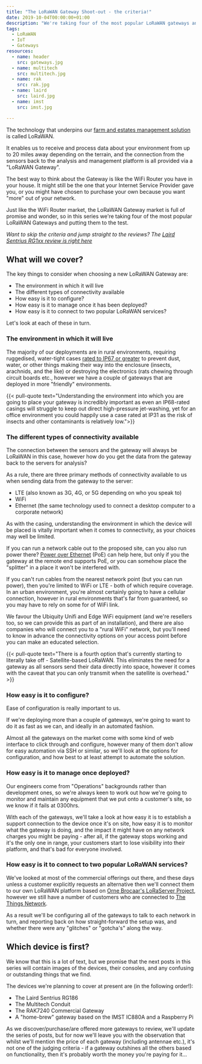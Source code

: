 ```yaml
--- 
title: "The LoRaWAN Gateway Shoot-out - the criteria!"
date: 2019-10-04T00:00:00+01:00 
description: "We're taking four of the most popular LoRaWAN gateways and comparing them side by side - here's the criteria..."
tags:
  - LoRaWAN 
  - IoT
  - Gateways
resources:
  - name: header
    src: gateways.jpg
  - name: multitech
    src: multitech.jpg
  - name: rak
    src: rak.jpg
  - name: laird
    src: laird.jpg
  - name: imst
    src: imst.jpg

---
```

The technology that underpins our [farm and estates management solution](https://www.mockingbirdconsulting.co.uk/) is called LoRaWAN.

It enables us to receive and process data about your environment from up to 20 miles away depending on the terrain, and the connection from the sensors back to the analysis and management platform is all provided via a "LoRaWAN Gateway".

The best way to think about the Gateway is like the WiFi Router you have in your house. It might still be the one that your Internet Service Provider gave you, or you might have chosen to purchase your own because you want "more" out of your network.

Just like the WiFi Router market, the LoRaWAN Gateway market is full of promise and wonder, so in this series we're taking four of the most popular LoRaWAN Gateways and putting them to the test.

*Want to skip the criteria and jump straight to the reviews? The [Laird Sentrius RG1xx review is right here](/blog/2019-10-07-lorawan-gateway-shootout-laird-rg186/)*

## What will we cover?

The key things to consider when choosing a new LoRaWAN Gateway are:

   * The environment in which it will live
   * The different types of connectivity available
   * How easy is it to configure?
   * How easy is it to manage once it has been deployed?
   * How easy is it to connect to two popular LoRaWAN services?

Let's look at each of these in turn.

### The environment in which it will live

The majority of our deployments are in rural environments, requiring ruggedised, water-tight cases [rated to IP67 or greater](https://uk.rs-online.com/web/generalDisplay.html?id=ideas-and-advice/ip-ratings) to prevent dust, water, or other things making their way into the enclosure (insects, arachnids, and the like) or destroying the electronics (rats chewing through circuit boards etc., however we have a couple of gateways that are deployed in more "friendly" environments.

{{< pull-quote text="Understanding the environment into which you are going to place your gateway is incredibly important as even an IP68-rated casings will struggle to keep out direct high-pressure jet-washing, yet for an office environment you could happily use a case rated at IP31 as the risk of insects and other contaminants is relatively low.">}}

### The different types of connectivity available

The connection between the sensors and the gateway will always be LoRaWAN in this case, however how do you get the data from the gateway back to the servers for analysis?

As a rule, there are three primary methods of connectivity available to us when sending data from the gateway to the server:

   * LTE (also known as 3G, 4G, or 5G depending on who you speak to)
   * WiFi
   * Ethernet (the same technology used to connect a desktop computer to a corporate network)

As with the casing, understanding the environment in which the device will be placed is vitally important when it comes to connectivity, as your choices may well be limited.

If you can run a network cable out to the proposed site, can you also run power there? [Power over Ethernet](https://en.wikipedia.org/wiki/Power_over_Ethernet) (PoE) can help here, but only if you the gateway at the remote end supports PoE, or you can somehow place the "splitter" in a place it won't be interfered with.

If you can't run cables from the nearest network point (but you can run power), then you're limited to WiFi or LTE - both of which require coverage.  In an urban environment, you're almost certainly going to have a cellular connection, however in rural environments that's far from guaranteed, so you may have to rely on some for of WiFi link.

We favour the Ubiquity Unifi and Edge WiFi equipment (and we're resellers too, so we can provide this as part of an installation), and there are also companies who will connect you to a "rural WiFi" network, but you'll need to know in advance the connectivity options on your access point before you can make an educated selection.

{{< pull-quote text="There is a fourth option that's currently starting to literally take off - Satellite-based LoRaWAN.  This eliminates the need for a gateway as all sensors send their data directly into space, however it comes with the caveat that you can only transmit when the satellite is overhead." >}}

### How easy is it to configure?

Ease of configuration is really important to us.

If we're deploying more than a couple of gateways, we're going to want to do it as fast as we can, and ideally in an automated fashion.

Almost all the gateways on the market come with some kind of web interface to click through and configure, however many of them don't allow for easy automation via SSH or similar, so we'll look at the options for configuration, and how best to at least attempt to automate the solution.

### How easy is it to manage once deployed?

Our engineers come from "Operations" backgrounds rather than development ones, so we're always keen to work out how we're going to monitor and maintain any equipment that we put onto a customer's site, so we know if it fails at 0300hrs.

With each of the gateways, we'll take a look at how easy it is to establish a support connection to the device once it's on site, how easy it is to monitor what the gateway is doing, and the impact it might have on any network charges you might be paying - after all, if the gateway stops working and it's the only one in range, your customers start to lose visibility into their platform, and that's bad for everyone involved.

### How easy is it to connect to two popular LoRaWAN services?

We've looked at most of the commercial offerings out there, and these days unless a customer explicitly requests an alternative then we'll connect them to our own LoRaWAN platform based on [Orne Brocaar's LoRaServer Project](https://www.loraserver.io/), however we still have a number of customers who are connected to [The Things Network](https://www.thethingsnetwork.org/).

As a result we'll be configuring all of the gateways to talk to each network in turn, and reporting back on how straight-forward the setup was, and whether there were any "glitches" or "gotcha's" along the way.

## Which device is first?

We know that this is a lot of text, but we promise that the next posts in this series will contain images of the devices, their consoles, and any confusing or outstanding things that we find.

The devices we're planning to cover at present are (in the following order!):

   * The Laird Sentrius RG186
   * The Multitech Conduit
   * The RAK7240 Commercial Gateway
   * A "home-brew" gateway based on the IMST IC880A and a Raspberry Pi
   
As we discover/purchase/are offered more gateways to review, we'll update the series of posts, but for now we'll leave you with the observation that whilst we'll mention the price of each gateway (including antennae etc.), it's not one of the judging criteria - if a gateway outshines all the others based on functionality, then it's probably worth the money you're paying for it...
